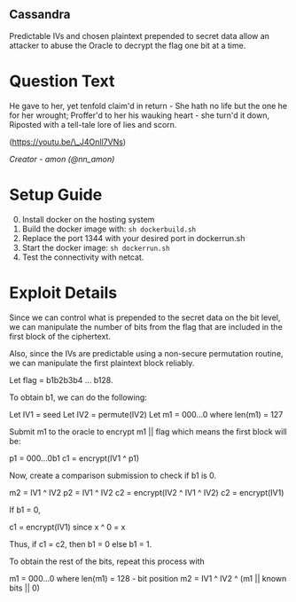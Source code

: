 Cassandra
---------

Predictable IVs and chosen plaintext prepended to secret data allow an attacker
to abuse the Oracle to decrypt the flag one bit at a time.

# Question Text

He gave to her, yet tenfold claim'd in return -
She hath no life but the one he for her wrought;
Proffer'd to her his wauking heart - she turn'd it down,
Riposted with a tell-tale lore of lies and scorn.

(https://youtu.be/\_J4Onll7VNs)

*Creator -  amon (@nn_amon)*

# Setup Guide

0. Install docker on the hosting system
2. Build the docker image with: `sh dockerbuild.sh`
3. Replace the port 1344 with your desired port in dockerrun.sh
4. Start the docker image: `sh dockerrun.sh`
5. Test the connectivity with netcat.

# Exploit Details

Since we can control what is prepended to the secret data on the bit level, we
can manipulate the number of bits from the flag that are included in the first
block of the ciphertext.

Also, since the IVs are predictable using a non-secure permutation routine, we
can manipulate the first plaintext block reliably.

Let flag = b1b2b3b4 ... b128.

To obtain b1, we can do the following:

Let IV1 = seed
Let IV2 = permute(IV2)
Let m1 = 000...0 where len(m1) = 127

Submit m1 to the oracle to encrypt m1 || flag which means the first block will
be:

p1 = 000...0b1
c1 = encrypt(IV1 ^ p1)

Now, create a comparison submission to check if b1 is 0.

m2 = IV1 ^ IV2
p2 = IV1 ^ IV2
c2 = encrypt(IV2 ^ IV1 ^ IV2)
c2 = encrypt(IV1)

If b1 = 0,

c1 = encrypt(IV1) since x ^ 0 = x

Thus, if c1 = c2, then b1 = 0 else b1 = 1.

To obtain the rest of the bits, repeat this process with

m1 = 000...0 where len(m1) = 128 - bit position
m2 = IV1 ^ IV2 ^ (m1 || known bits || 0)
